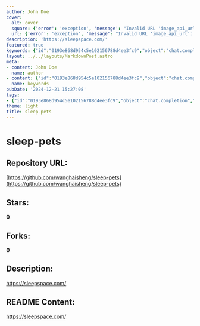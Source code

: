 ```yaml
---
author: John Doe
cover:
  alt: cover
  square: {'error': 'exception', 'message': "Invalid URL 'image_api_url': No scheme supplied. Perhaps you meant https://image_api_url?"}
  url: {'error': 'exception', 'message': "Invalid URL 'image_api_url': No scheme supplied. Perhaps you meant https://image_api_url?"}
description: 'https://sleepspace.com/'
featured: true
keywords: {"id":"0193e868d954c5e102156788d4ee3fc9","object":"chat.completion","created":1734771005,"model":"Qwen/Qwen2.5-7B-Instruct","choices":[{"index":0,"message":{"role":"assistant","content":"From the provided text, the keywords and tags can be extracted as follows:\n\nKeywords:\n- sleep\n- pets\n- sleepspace\n\nTags:\n- #sleep\n- #pets\n- #sleepspace"},"finish_reason":"stop"}],"usage":{"prompt_tokens":53,"completion_tokens":41,"total_tokens":94},"system_fingerprint":""}
layout: ../../layouts/MarkdownPost.astro
meta:
- content: John Doe
  name: author
- content: {"id":"0193e868d954c5e102156788d4ee3fc9","object":"chat.completion","created":1734771005,"model":"Qwen/Qwen2.5-7B-Instruct","choices":[{"index":0,"message":{"role":"assistant","content":"From the provided text, the keywords and tags can be extracted as follows:\n\nKeywords:\n- sleep\n- pets\n- sleepspace\n\nTags:\n- #sleep\n- #pets\n- #sleepspace"},"finish_reason":"stop"}],"usage":{"prompt_tokens":53,"completion_tokens":41,"total_tokens":94},"system_fingerprint":""}
  name: keywords
pubDate: '2024-12-21 15:27:08'
tags:
- {"id":"0193e868d954c5e102156788d4ee3fc9","object":"chat.completion","created":1734771005,"model":"Qwen/Qwen2.5-7B-Instruct","choices":[{"index":0,"message":{"role":"assistant","content":"From the provided text, the keywords and tags can be extracted as follows:\n\nKeywords:\n- sleep\n- pets\n- sleepspace\n\nTags:\n- #sleep\n- #pets\n- #sleepspace"},"finish_reason":"stop"}],"usage":{"prompt_tokens":53,"completion_tokens":41,"total_tokens":94},"system_fingerprint":""}
theme: light
title: sleep-pets
---
```


# sleep-pets

## Repository URL: 
[https://github.com/wanghaisheng/sleep-pets](https://github.com/wanghaisheng/sleep-pets)

## Stars: 
**0**

## Forks: 
**0**

## Description: 
https://sleepspace.com/

## README Content: 
https://sleepspace.com/
